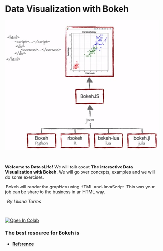 #             Data Visualization with Bokeh

<img alt="Women Who Code Python Technical Track." align="center" src="images/Bokeh_Intro.png">

&nbsp;

**Welcome to DataisLife!**  We will talk about  **The interactive Data Visualization with Bokeh**. We will go over  concepts, examples and we will do some exercises. 

 Bokeh will render the graphics using HTML and JavaScript. This way your job can be share to the business in an HTML way.

  																																								_By Liliana Torres_

&nbsp;

[![Open In Colab](https://colab.research.google.com/assets/colab-badge.svg)](https://colab.research.google.com/github/liliana3186/BookingAnalysisPandas/blob/master/DataAnalysisPandas.ipynb)


### The best resource for Bokeh is 

 *  [**Reference**](https://docs.bokeh.org/en/2.0.2/)



